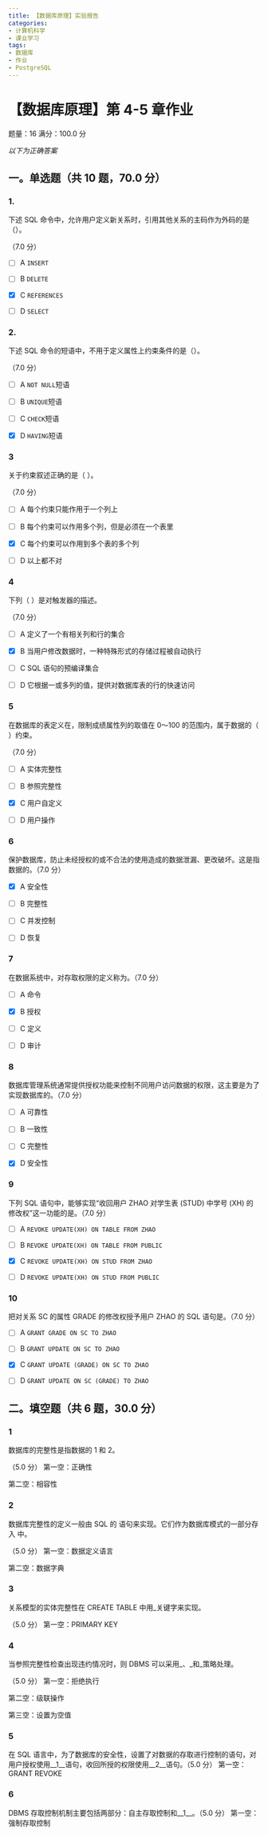 ```yaml
---
title: 【数据库原理】实验报告
categories: 
- 计算机科学
- 课业学习
tags: 
- 数据库
- 作业
- PostgreSQL
---
```


# 【数据库原理】第 4-5 章作业

题量：16 满分：100.0 分

*以下为正确答案*

<!--more-->

## 一。单选题（共 10 题，70.0 分）

### 1.

下述 SQL 命令中，允许用户定义新关系时，引用其他关系的主码作为外码的是（）。

（7.0 分）

- [ ] A `INSERT`

- [ ] B `DELETE`

- [x] C `REFERENCES`

- [ ] D `SELECT`

### 2.

下述 SQL 命令的短语中，不用于定义属性上约束条件的是（）。

（7.0 分）
- [ ] A `NOT NULL`短语

- [ ] B `UNIQUE`短语  

- [ ] C `CHECK`短语

- [x] D `HAVING`短语

### 3

 关于约束叙述正确的是（    ）。

（7.0 分）
- [ ] A 每个约束只能作用于一个列上

- [ ] B 每个约束可以作用多个列，但是必须在一个表里

- [x] C 每个约束可以作用到多个表的多个列

- [ ] D 以上都不对

### 4

下列（     ）是对触发器的描述。

（7.0 分）
- [ ] A 定义了一个有相关列和行的集合

- [x] B 当用户修改数据时，一种特殊形式的存储过程被自动执行

- [ ] C SQL 语句的预编译集合

- [ ] D 它根据一或多列的值，提供对数据库表的行的快速访问

### 5

在数据库的表定义在，限制成绩属性列的取值在 0～100 的范围内，属于数据的（   ）约束。

（7.0 分）
- [ ] A 实体完整性

- [ ] B 参照完整性

- [x] C 用户自定义

- [ ] D 用户操作

### 6

保护数据库，防止未经授权的或不合法的使用造成的数据泄漏、更改破坏。这是指数据的。（7.0 分）

- [x] A 安全性

- [ ] B 完整性

- [ ] C 并发控制

- [ ] D 恢复

### 7

在数据系统中，对存取权限的定义称为。（7.0 分）

- [ ] A 命令

- [x] B 授权

- [ ] C 定义

- [ ] D 审计

### 8

数据库管理系统通常提供授权功能来控制不同用户访问数据的权限，这主要是为了实现数据库的。（7.0 分）

- [ ] A 可靠性

- [ ] B 一致性

- [ ] C 完整性

- [x] D 安全性

### 9

下列 SQL 语句中，能够实现“收回用户 ZHAO 对学生表 (STUD) 中学号 (XH) 的修改权”这一功能的是。（7.0 分）

- [ ] A `REVOKE UPDATE(XH) ON TABLE FROM ZHAO`

- [ ] B `REVOKE UPDATE(XH) ON TABLE FROM PUBLIC`

- [x] C `REVOKE UPDATE(XH) ON STUD FROM ZHAO`

- [ ] D `REVOKE UPDATE(XH) ON STUD FROM PUBLIC`

### 10

把对关系 SC 的属性 GRADE 的修改权授予用户 ZHAO 的 SQL 语句是。（7.0 分）

- [ ] A `GRANT GRADE ON SC TO ZHAO`

- [ ] B `GRANT UPDATE ON SC TO ZHAO`

- [x] C `GRANT UPDATE (GRADE) ON SC TO ZHAO`

- [ ] D `GRANT UPDATE ON SC (GRADE) TO ZHAO`

## 二。填空题（共 6 题，30.0 分）

### 1

数据库的完整性是指数据的   1  和   2。

（5.0 分）
第一空：正确性

第二空：相容性

### 2

数据库完整性的定义一般由 SQL 的          语句来实现。它们作为数据库模式的一部分存入          中。

（5.0 分）
第一空：数据定义语言

第二空：数据字典

### 3

关系模型的实体完整性在 CREATE TABLE 中用\_关键字来实现。

（5.0 分）
第一空：PRIMARY KEY

### 4

当参照完整性检查出现违约情况时，则 DBMS 可以采用\_、\_和\_策略处理。

（5.0 分）
第一空：拒绝执行

第二空：级联操作

第三空：设置为空值

### 5

在 SQL 语言中，为了数据库的安全性，设置了对数据的存取进行控制的语句，对用户授权使用__1__语句，收回所授的权限使用__2__语句。（5.0 分）
第一空：GRANT REVOKE

### 6

DBMS 存取控制机制主要包括两部分：自主存取控制和__1__。（5.0 分）
第一空：强制存取控制